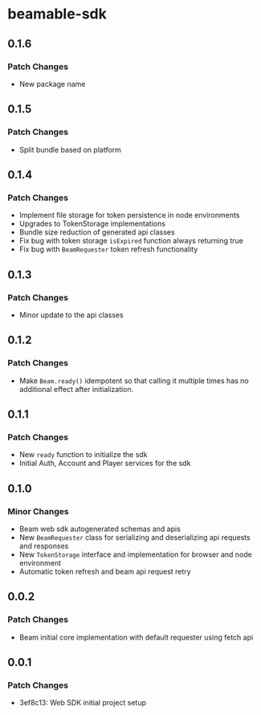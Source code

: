 # beamable-sdk

## 0.1.6

### Patch Changes

- New package name

## 0.1.5

### Patch Changes

- Split bundle based on platform

## 0.1.4

### Patch Changes

- Implement file storage for token persistence in node environments
- Upgrades to TokenStorage implementations
- Bundle size reduction of generated api classes
- Fix bug with token storage `isExpired` function always returning true
- Fix bug with `BeamRequester` token refresh functionality

## 0.1.3

### Patch Changes

- Minor update to the api classes

## 0.1.2

### Patch Changes

- Make `Beam.ready()` idempotent so that calling it multiple times has no additional effect after initialization.

## 0.1.1

### Patch Changes

- New `ready` function to initialize the sdk
- Initial Auth, Account and Player services for the sdk

## 0.1.0

### Minor Changes

- Beam web sdk autogenerated schemas and apis
- New `BeamRequester` class for serializing and deserializing api requests and responses
- New `TokenStorage` interface and implementation for browser and node environment
- Automatic token refresh and beam api request retry

## 0.0.2

### Patch Changes

- Beam initial core implementation with default requester using fetch api

## 0.0.1

### Patch Changes

- 3ef8c13: Web SDK initial project setup
